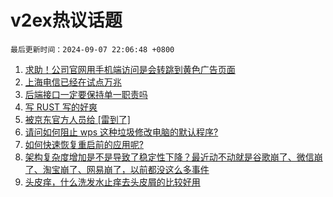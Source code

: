# v2ex热议话题

`最后更新时间：2024-09-07 22:06:48 +0800`

1. [求助！公司官网用手机端访问是会转跳到黄色广告页面](https://www.v2ex.com/t/1070878)
1. [上海电信已经在试点万兆](https://www.v2ex.com/t/1070890)
1. [后端接口一定要保持单一职责吗](https://www.v2ex.com/t/1070858)
1. [写 RUST 写的好爽](https://www.v2ex.com/t/1070876)
1. [被京东官方人员给 [雷到了]](https://www.v2ex.com/t/1070889)
1. [请问如何阻止 wps 这种垃圾修改电脑的默认程序?](https://www.v2ex.com/t/1070887)
1. [如何快速恢复重启前的应用呢?](https://www.v2ex.com/t/1070882)
1. [架构复杂度增加是不是导致了稳定性下降？最近动不动就是谷歌崩了、微信崩了、淘宝崩了、网易崩了，以前都没这么多事件](https://www.v2ex.com/t/1070899)
1. [头皮痒，什么洗发水止痒去头皮屑的比较好用](https://www.v2ex.com/t/1070900)


